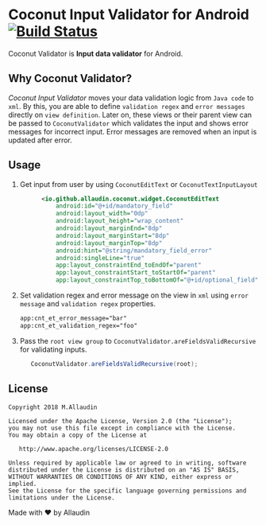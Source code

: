 
# Coconut Input Validator for Android [![Build Status](https://travis-ci.org/allaudin/coconut-input-validator.svg?branch=master)](https://travis-ci.org/allaudin/coconut-input-validator)

Coconut Validator is **Input data validator** for Android.

## Why Coconut Validator?

*Coconut Input Validator* moves your data validation logic from `Java code` to `xml`. By this,
you are able to define `validation regex` and `error messages` directly on `view definition`.
Later on, these views or their parent view can be passed to `CoconutValidator` which validates
 the input and shows error messages for incorrect input. Error messages are removed when
 an input is updated after error.

## Usage

1. Get input from user by using `CoconutEditText` or `CoconutTextInputLayout`

    ```xml
          <io.github.allaudin.coconut.widget.CoconutEditText
              android:id="@+id/mandatory_field"
              android:layout_width="0dp"
              android:layout_height="wrap_content"
              android:layout_marginEnd="8dp"
              android:layout_marginStart="8dp"
              android:layout_marginTop="8dp"
              android:hint="@string/mandatory_field_error"
              android:singleLine="true"
              app:layout_constraintEnd_toEndOf="parent"
              app:layout_constraintStart_toStartOf="parent"
              app:layout_constraintTop_toBottomOf="@+id/optional_field" />
    ```

2. Set validation regex and error message on the view in `xml` using
`error message` and `validation regex` properties.

    ```xml
   app:cnt_et_error_message="bar"
   app:cnt_et_validation_regex="foo"
    ```
3. Pass the `root view group` to `CoconutValidator.areFieldsValidRecursive` for validating inputs.

    ```java
       CoconutValidator.areFieldsValidRecursive(root);
    ```

License
-------

    Copyright 2018 M.Allaudin

    Licensed under the Apache License, Version 2.0 (the "License");
    you may not use this file except in compliance with the License.
    You may obtain a copy of the License at

       http://www.apache.org/licenses/LICENSE-2.0

    Unless required by applicable law or agreed to in writing, software
    distributed under the License is distributed on an "AS IS" BASIS,
    WITHOUT WARRANTIES OR CONDITIONS OF ANY KIND, either express or implied.
    See the License for the specific language governing permissions and
    limitations under the License.

Made with :heart: by Allaudin